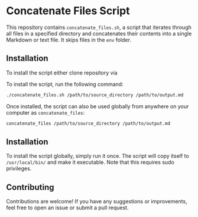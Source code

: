 # Concatenate Files Script

This repository contains `concatenate_files.sh`, a script that iterates through all files in a specified directory and concatenates their contents into a single Markdown or text file. It skips files in the `env` folder.

## Installation

To install the script either clone repository via

To install the script, run the following command:

```bash
./concatenate_files.sh /path/to/source_directory /path/to/output.md
```

Once installed, the script can also be used globally from anywhere on your computer as `concatenate_files`:

```bash
concatenate_files /path/to/source_directory /path/to/output.md
```

## Installation

To install the script globally, simply run it once. The script will copy itself to `/usr/local/bin/` and make it executable. Note that this requires sudo privileges.

## Contributing

Contributions are welcome! If you have any suggestions or improvements, feel free to open an issue or submit a pull request.

